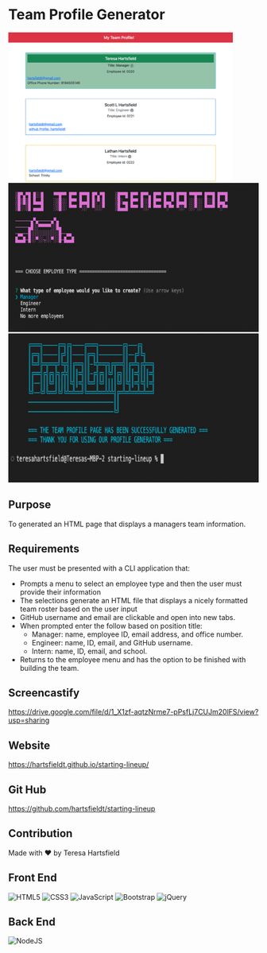 # Team Profile Generator

<img src="./assets/img/startinglineup.png" alt="screenshot of Team Profile Generator" height="300px"/>

<img src="./assets/img/start.png" alt="Start of Team Profile Generator" height="300px"/>

<img src="./assets/img/end.png" alt="End of Team Profile Generator" height="300px"/>

## Purpose

To generated an HTML page that displays a managers team information.

## Requirements

The user must be presented with a CLI application that:
- Prompts a menu to select an employee type and then the user must provide their information
- The selections generate an HTML file that displays a nicely formatted team roster based on the user input
- GitHub username and email are clickable and open into new tabs.
- When prompted enter the follow based on position title:
    - Manager: name, employee ID, email address, and office number.
    - Engineer: name, ID, email, and GitHub username.
    - Intern: name, ID, email, and school.
- Returns to the employee menu and has the option to be finished with building the team.

## Screencastify
https://drive.google.com/file/d/1_X1zf-aqtzNrme7-pPsfLj7CUJm20lFS/view?usp=sharing
## Website

https://hartsfieldt.github.io/starting-lineup/

## Git Hub

https://github.com/hartsfieldt/starting-lineup

## Contribution

Made with ❤️ by Teresa Hartsfield

## Front End
![HTML5](https://img.shields.io/badge/html5-%23E34F26.svg?style=for-the-badge&logo=html5&logoColor=white)
![CSS3](https://img.shields.io/badge/css3-%231572B6.svg?style=for-the-badge&logo=css3&logoColor=white)
![JavaScript](https://img.shields.io/badge/javascript-%23323330.svg?style=for-the-badge&logo=javascript&logoColor=%23F7DF1E)
![Bootstrap](https://img.shields.io/badge/bootstrap-%23563D7C.svg?style=for-the-badge&logo=bootstrap&logoColor=white)
![jQuery](https://img.shields.io/badge/jquery-%230769AD.svg?style=for-the-badge&logo=jquery&logoColor=white)
## Back End
![NodeJS](https://img.shields.io/badge/node.js-6DA55F?style=for-the-badge&logo=node.js&logoColor=white)
